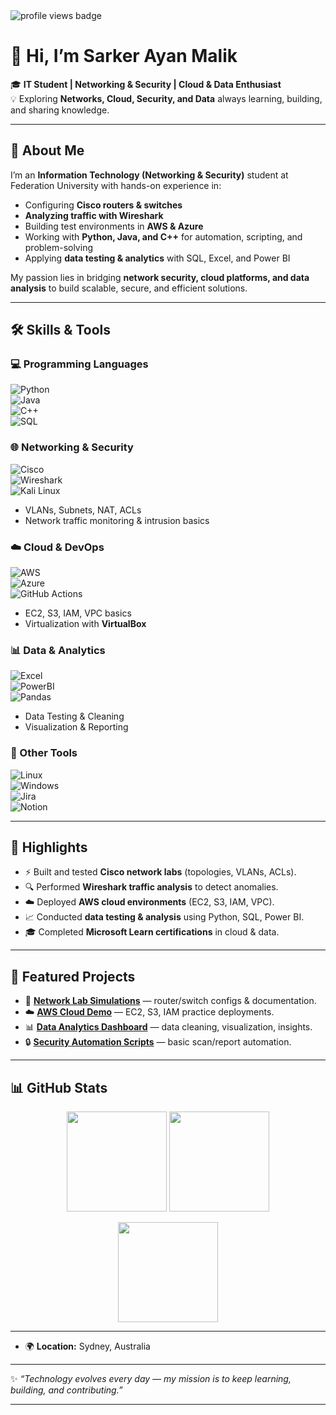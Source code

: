 <img src="https://komarev.com/ghpvc/?username=sarkerayanmalik&style=for-the-badge" alt="profile views badge">

# 👋 Hi, I’m **Sarker Ayan Malik**

🎓 **IT Student | Networking & Security | Cloud & Data Enthusiast**  
💡 Exploring **Networks, Cloud, Security, and Data** always learning, building, and sharing knowledge.  

---

## 🌟 About Me
I’m an **Information Technology (Networking & Security)** student at Federation University with hands-on experience in:  
- Configuring **Cisco routers & switches**  
- **Analyzing traffic with Wireshark**  
- Building test environments in **AWS & Azure**  
- Working with **Python, Java, and C++** for automation, scripting, and problem-solving  
- Applying **data testing & analytics** with SQL, Excel, and Power BI  

My passion lies in bridging **network security, cloud platforms, and data analysis** to build scalable, secure, and efficient solutions.  

---

## 🛠 Skills & Tools  

### 💻 Programming Languages  
![Python](https://img.shields.io/badge/Python-3776AB?style=for-the-badge&logo=python&logoColor=white)  
![Java](https://img.shields.io/badge/Java-ED8B00?style=for-the-badge&logo=java&logoColor=white)  
![C++](https://img.shields.io/badge/C++-00599C?style=for-the-badge&logo=cplusplus&logoColor=white)  
![SQL](https://img.shields.io/badge/SQL-003B57?style=for-the-badge&logo=sqlite&logoColor=white)  

### 🌐 Networking & Security  
![Cisco](https://img.shields.io/badge/Cisco-1BA0D7?style=for-the-badge&logo=cisco&logoColor=white)  
![Wireshark](https://img.shields.io/badge/Wireshark-1679A7?style=for-the-badge&logo=wireshark&logoColor=white)  
![Kali Linux](https://img.shields.io/badge/Kali_Linux-557C94?style=for-the-badge&logo=kalilinux&logoColor=white)  
- VLANs, Subnets, NAT, ACLs  
- Network traffic monitoring & intrusion basics  

### ☁️ Cloud & DevOps  
![AWS](https://img.shields.io/badge/AWS-FF9900?style=for-the-badge&logo=amazonaws&logoColor=white)  
![Azure](https://img.shields.io/badge/Azure-0078D4?style=for-the-badge&logo=microsoftazure&logoColor=white)  
![GitHub Actions](https://img.shields.io/badge/GitHub%20Actions-2088FF?style=for-the-badge&logo=githubactions&logoColor=white)  
- EC2, S3, IAM, VPC basics  
- Virtualization with **VirtualBox**  

### 📊 Data & Analytics  
![Excel](https://img.shields.io/badge/Excel-217346?style=for-the-badge&logo=microsoftexcel&logoColor=white)  
![PowerBI](https://img.shields.io/badge/Power_BI-F2C811?style=for-the-badge&logo=powerbi&logoColor=black)  
![Pandas](https://img.shields.io/badge/Pandas-150458?style=for-the-badge&logo=pandas&logoColor=white)  
- Data Testing & Cleaning  
- Visualization & Reporting  

### 🧰 Other Tools  
![Linux](https://img.shields.io/badge/Linux-FCC624?style=for-the-badge&logo=linux&logoColor=black)  
![Windows](https://img.shields.io/badge/Windows-0078D6?style=for-the-badge&logo=windows&logoColor=white)  
![Jira](https://img.shields.io/badge/Jira-0052CC?style=for-the-badge&logo=jira&logoColor=white)  
![Notion](https://img.shields.io/badge/Notion-000?style=for-the-badge&logo=notion&logoColor=white)  

---

## 🚀 Highlights
- ⚡ Built and tested **Cisco network labs** (topologies, VLANs, ACLs).  
- 🔍 Performed **Wireshark traffic analysis** to detect anomalies.  
- ☁️ Deployed **AWS cloud environments** (EC2, S3, IAM, VPC).  
- 📈 Conducted **data testing & analysis** using Python, SQL, Power BI.  
- 🎓 Completed **Microsoft Learn certifications** in cloud & data.  

---

## 📂 Featured Projects
- 🔗 **[Network Lab Simulations](https://github.com/sarkerayanmalik/network-lab-simulations)** — router/switch configs & documentation.  
- ☁️ **[AWS Cloud Demo](https://github.com/sarkerayanmalik/aws-cloud-demo)** — EC2, S3, IAM practice deployments.  
- 📊 **[Data Analytics Dashboard](https://github.com/sarkerayanmalik/data-analytics-dashboard)** — data cleaning, visualization, insights.  
- 🔒 **[Security Automation Scripts](https://github.com/sarkerayanmalik/security-automation-scripts)** — basic scan/report automation.  

---

## 📊 GitHub Stats  

<p align="center">
  <img src="https://github-readme-stats.vercel.app/api?username=sarkerayanmalik&show_icons=true&theme=tokyonight" height="160px"/>
  <img src="https://github-readme-stats.vercel.app/api/top-langs/?username=sarkerayanmalik&layout=compact&theme=tokyonight" height="160px"/>
</p>

<p align="center">
  <img src="https://streak-stats.demolab.com/?user=sarkerayanmalik&theme=tokyonight" height="160px"/>
</p>

---

 
- 🌍 **Location:** Sydney, Australia  

---

✨ *“Technology evolves every day — my mission is to keep learning, building, and contributing.”*  

---
